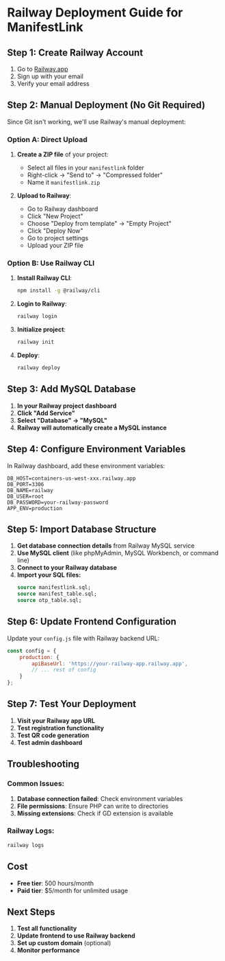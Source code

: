 # Railway Deployment Guide for ManifestLink

## Step 1: Create Railway Account
1. Go to [Railway.app](https://railway.app)
2. Sign up with your email
3. Verify your email address

## Step 2: Manual Deployment (No Git Required)

Since Git isn't working, we'll use Railway's manual deployment:

### Option A: Direct Upload
1. **Create a ZIP file** of your project:
   - Select all files in your `manifestlink` folder
   - Right-click → "Send to" → "Compressed folder"
   - Name it `manifestlink.zip`

2. **Upload to Railway**:
   - Go to Railway dashboard
   - Click "New Project"
   - Choose "Deploy from template" → "Empty Project"
   - Click "Deploy Now"
   - Go to project settings
   - Upload your ZIP file

### Option B: Use Railway CLI
1. **Install Railway CLI**:
   ```bash
   npm install -g @railway/cli
   ```

2. **Login to Railway**:
   ```bash
   railway login
   ```

3. **Initialize project**:
   ```bash
   railway init
   ```

4. **Deploy**:
   ```bash
   railway deploy
   ```

## Step 3: Add MySQL Database

1. **In your Railway project dashboard**
2. **Click "Add Service"**
3. **Select "Database" → "MySQL"**
4. **Railway will automatically create a MySQL instance**

## Step 4: Configure Environment Variables

In Railway dashboard, add these environment variables:

```
DB_HOST=containers-us-west-xxx.railway.app
DB_PORT=3306
DB_NAME=railway
DB_USER=root
DB_PASSWORD=your-railway-password
APP_ENV=production
```

## Step 5: Import Database Structure

1. **Get database connection details** from Railway MySQL service
2. **Use MySQL client** (like phpMyAdmin, MySQL Workbench, or command line)
3. **Connect to your Railway database**
4. **Import your SQL files:**
   ```sql
   source manifestlink.sql;
   source manifest_table.sql;
   source otp_table.sql;
   ```

## Step 6: Update Frontend Configuration

Update your `config.js` file with Railway backend URL:

```javascript
const config = {
    production: {
        apiBaseUrl: 'https://your-railway-app.railway.app',
        // ... rest of config
    }
};
```

## Step 7: Test Your Deployment

1. **Visit your Railway app URL**
2. **Test registration functionality**
3. **Test QR code generation**
4. **Test admin dashboard**

## Troubleshooting

### Common Issues:
1. **Database connection failed**: Check environment variables
2. **File permissions**: Ensure PHP can write to directories
3. **Missing extensions**: Check if GD extension is available

### Railway Logs:
```bash
railway logs
```

## Cost
- **Free tier**: 500 hours/month
- **Paid tier**: $5/month for unlimited usage

## Next Steps
1. **Test all functionality**
2. **Update frontend to use Railway backend**
3. **Set up custom domain** (optional)
4. **Monitor performance**
